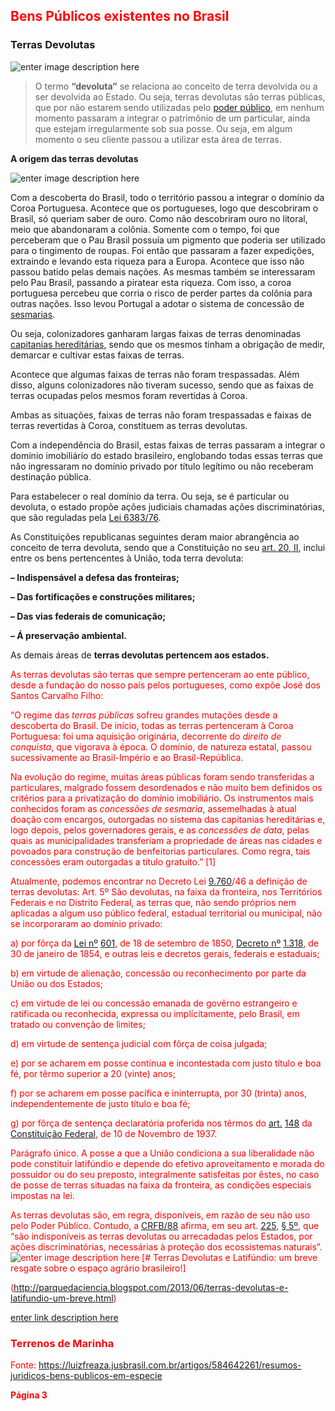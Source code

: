 
## <font color='Red'> Bens Públicos existentes no Brasil</font>

### Terras Devolutas

![enter image description here](https://adenilsongiovanini.com.br/blog/wp-content/uploads/2019/11/terras-devolutas-1024x575.png)

> O termo **“devoluta”** se relaciona ao conceito de terra devolvida ou  a ser devolvida ao Estado. Ou seja, terras devolutas são terras  públicas, que por não estarem sendo utilizadas pelo [poder  público](https://pt.wikipedia.org/wiki/Poder_p%C3%BAblico), em nenhum momento passaram a integrar o patrimônio de um particular, ainda que estejam irregularmente sob sua posse. Ou seja, em algum momento o seu cliente passou a utilizar esta área de terras.

 **A origem das terras devolutas**

![enter image description here](https://adenilsongiovanini.com.br/blog/wp-content/uploads/2019/11/capitanias-eredit%C3%A1rias.jpg)

Com a descoberta do Brasil, todo o território passou a integrar o domínio da Coroa Portuguesa. Acontece que os portugueses, logo que descobriram o Brasil, só queriam saber de ouro. Como não descobriram ouro no litoral, meio que abandonaram a colônia. Somente com o tempo, foi que perceberam que o Pau Brasil possuía um pigmento que poderia ser utilizado para o tingimento de roupas. Foi então que passaram a fazer expedições, extraindo e levando esta riqueza para a Europa. 
Acontece que isso não passou batido pelas demais nações. As mesmas também se interessaram pelo Pau Brasil, passando a piratear esta riqueza. Com isso, a coroa portuguesa percebeu que corria o risco de perder partes da colônia para outras nações. Isso levou Portugal a adotar o sistema de concessão de [sesmarias](http://www.historica.arquivoestado.sp.gov.br/materias/anteriores/edicao02/materia03/).

Ou seja, colonizadores ganharam largas faixas de terras denominadas [capitanias hereditárias](https://www.historiadomundo.com.br/idade-moderna/capitanias-hereditarias.htm), sendo que os mesmos tinham a obrigação de medir, demarcar e cultivar estas faixas de terras.

Acontece que algumas faixas de terras não foram trespassadas. Além disso, alguns colonizadores não tiveram sucesso, sendo que as faixas de terras ocupadas pelos mesmos foram revertidas à Coroa.

Ambas as situações, faixas de terras não foram trespassadas e faixas de terras revertidas à Coroa, constituem as terras devolutas.

Com a independência do Brasil, estas faixas de terras passaram a integrar o domínio imobiliário do estado brasileiro, englobando todas essas terras que não ingressaram no domínio privado por título legítimo ou não receberam destinação pública.

Para estabelecer o real domínio da terra. Ou seja, se é particular ou devoluta, o estado propõe ações judiciais chamadas ações discriminatórias, que são reguladas pela [Lei 6383/76](http://www.planalto.gov.br/ccivil_03/leis/l6383.htm).

As Constituições republicanas seguintes deram maior abrangência ao conceito de terra devoluta, sendo que a Constituição no seu [art. 20, II](http://www.planalto.gov.br/ccivil_03/constituicao/ConstituicaoCompilado.htm), inclui entre os bens pertencentes à União, toda terra devoluta:

**– Indispensável a defesa das fronteiras;**

**– Das fortificações e construções militares;**

**– Das vias federais de comunicação;**

**– Á preservação ambiental.**

As demais áreas de **terras devolutas pertencem aos estados.**

<font color='Red'> 
As terras devolutas são terras que sempre pertenceram ao ente público, desde a fundação do nosso país pelos portugueses, como expõe José dos Santos Carvalho Filho:

“O regime das  _terras públicas_  sofreu grandes mutações desde a descoberta do Brasil. De início, todas as terras pertenceram à Coroa Portuguesa: foi uma aquisição originária, decorrente do  _direito de conquista_, que vigorava à época. O domínio, de natureza estatal, passou sucessivamente ao Brasil-Império e ao Brasil-República.

Na evolução do regime, muitas áreas públicas foram sendo transferidas a particulares, malgrado fossem desordenados e não muito bem definidos os critérios para a privatização do domínio imobiliário. Os instrumentos mais conhecidos foram as  *concessões de sesmaria*, assemelhadas à atual doação com encargos, outorgadas no sistema das capitanias hereditárias e, logo depois, pelos governadores gerais, e as  _concessões de data_, pelas quais as municipalidades transferiam a propriedade de áreas nas cidades e povoados para construção de benfeitorias particulares. Como regra, tais concessões eram outorgadas a título gratuito.” [1]

Atualmente, podemos encontrar no Decreto Lei  [9.760](https://www.jusbrasil.com.br/legislacao/107132/lei-dos-bens-imoveis-da-uni%C3%A3o-decreto-lei-9760-46 "Decreto-lei nº 9.760, de 5 de setembro de 1946.")/46 a definição de terras devolutas:
<font color='Red'> 
Art. 5º São devolutas, na faixa da fronteira, nos Territórios Federais e no Distrito Federal, as terras que, não sendo próprios nem aplicadas a algum uso público federal, estadual territorial ou municipal, não se incorporaram ao domínio privado: </font>


a) por fôrça da  [Lei nº](http://www.planalto.gov.br/ccivil_03/LEIS/L0601-1850.htm) [601](https://www.jusbrasil.com.br/legislacao/104056/lei-601-50 "Lei no 601, de 18 de setembro de 1850."), de 18 de setembro de 1850,  [Decreto nº](http://www.planalto.gov.br/ccivil_03/decreto/1851-1899/D1318.htm) [1.318](https://www.jusbrasil.com.br/legislacao/103840/decreto-1318-54 "Decreto nº 1.318, de 30 de janeiro de 1854."), de 30 de janeiro de 1854, e outras leis e decretos gerais, federais e estaduais;

b) em virtude de alienação, concessão ou reconhecimento por parte da União ou dos Estados;

c) em virtude de lei ou concessão emanada de govêrno estrangeiro e ratificada ou reconhecida, expressa ou implícitamente, pelo Brasil, em tratado ou convenção de limites;

d) em virtude de sentença judicial com fôrça de coisa julgada;

e) por se acharem em posse contínua e incontestada com justo título e boa fé, por têrmo superior a 20 (vinte) anos;

f) por se acharem em posse pacífica e ininterrupta, por 30 (trinta) anos, independentemente de justo título e boa fé;

g) por fôrça de sentença declaratória proferida nos têrmos do  [art.](http://www.planalto.gov.br/ccivil_03/Constituicao/Constitui%C3%A7ao37.htm#art148) [148](https://www.jusbrasil.com.br/topicos/10613049/artigo-148-da-constitui%C3%A7%C3%A3o-federal-de-10-de-novembro-de-1937 "Artigo 148 da Constituição Federal de 10 de Novembro de 1937")  da  [Constituição Federal](https://www.jusbrasil.com.br/legislacao/92067/constitui%C3%A7%C3%A3o-dos-estados-unidos-do-brasil-37 "Constituição dos Estados Unidos do Brasil (de 10 de novembro de 1937)"), de 10 de Novembro de 1937.

Parágrafo único. A posse a que a União condiciona a sua liberalidade não pode constituir latifúndio e depende do efetivo aproveitamento e morada do possuidor ou do seu preposto, integralmente satisfeitas por êstes, no caso de posse de terras situadas na faixa da fronteira, as condições especiais impostas na lei.

As terras devolutas são, em regra, disponíveis, em razão de seu não uso pelo Poder Público. Contudo, a  [CRFB/88](https://www.jusbrasil.com.br/legislacao/188546065/constitui%C3%A7%C3%A3o-federal-constitui%C3%A7%C3%A3o-da-republica-federativa-do-brasil-1988 "CONSTITUIÇÃO DA REPÚBLICA FEDERATIVA DO BRASIL DE 1988")  afirma, em seu art.  [225](https://www.jusbrasil.com.br/topicos/10645661/artigo-225-da-constitui%C3%A7%C3%A3o-federal-de-1988 "Artigo 225 da Constituição Federal de 1988"),  [§ 5º](https://www.jusbrasil.com.br/topicos/10645204/par%C3%A1grafo-5-artigo-225-da-constitui%C3%A7%C3%A3o-federal-de-1988 "Parágrafo 5 Artigo 225 da Constituição Federal de 1988"), que “são indisponíveis as terras devolutas ou arrecadadas pelos Estados, por ações discriminatórias, necessárias à proteção dos ecossistemas naturais”.
![enter image description here](http://3.bp.blogspot.com/-0TaL3DEEB1E/T-IFc9djTFI/AAAAAAAABXM/QhDWqpS-Ku4/s400/CHARGE+REFORMA+AGR%C3%81RIA+1985.jpg)
[# Terras Devolutas e Latifúndio: um breve resgate sobre o espaço agrário brasileiro!]

(http://parquedaciencia.blogspot.com/2013/06/terras-devolutas-e-latifundio-um-breve.html)

[enter link description here](https://www.youtube.com/watch?v=P-R9xIsGIQs&ab_channel=FredericoAlves)

### Terrenos de Marinha

Fonte: https://luizfreaza.jusbrasil.com.br/artigos/584642261/resumos-juridicos-bens-publicos-em-especie

 **Página 3**
<!--stackedit_data:
eyJoaXN0b3J5IjpbMTM5MTgyOTI1MCwxODM2MzAzNjI3LDcwNz
Y0MDgxLDExODI5MjYzODBdfQ==
-->